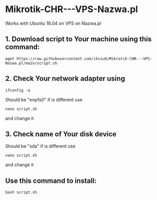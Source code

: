 # Mikrotik-CHR---VPS-Nazwa.pl

Works with Ubuntu 16.04 on VPS on Nazwa.pl

## 1. Download script to Your machine using this command:
```
wget https://raw.githubusercontent.com/iksiu6/Mikrotik-CHR---VPS-Nazwa.pl/main/script.sh
```

## 2. Check Your network adapter using 
```
ifconfig -a
```
Should be "enp1s0" if is different use
```
nano script.sh 
```
and change it

## 3. Check name of Your disk device

Should be "sda" if is different use
```
nano script.sh 
```
and change it


## Use this command to install:

```
bash script.sh
```
